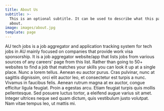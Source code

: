```yaml
---
title: About Us
subtitle: >-
  This is an optional subtitle. It can be used to describe what this page is
  about.
image: images/about.jpg
template: page
---
```


AU tech jobs is a job aggregator and application tracking system for tech jobs in AU mainly focused on companies that provide work visa sponsorship. It is a job aggregator website/app that lists jobs from various sources of any careers' page from this list. Rather than going to 50+ websites to find a job that matches your skills you can look it up at a single place.
Nunc a lorem tellus. Aenean eu auctor purus. Cras pulvinar, nunc at sagittis dignissim, orci elit auctor leo, et consectetur est turpis a nunc. Vivamus in faucibus felis. Aenean rutrum magna at ex auctor, congue efficitur ligula feugiat. Proin a egestas arcu. Etiam feugiat turpis quis mollis pellentesque. Sed posuere luctus tortor, a eleifend augue varius sit amet. Integer ultrices neque sed quam dictum, quis vestibulum justo volutpat. Nam vitae tempus leo, ut mattis mi.
